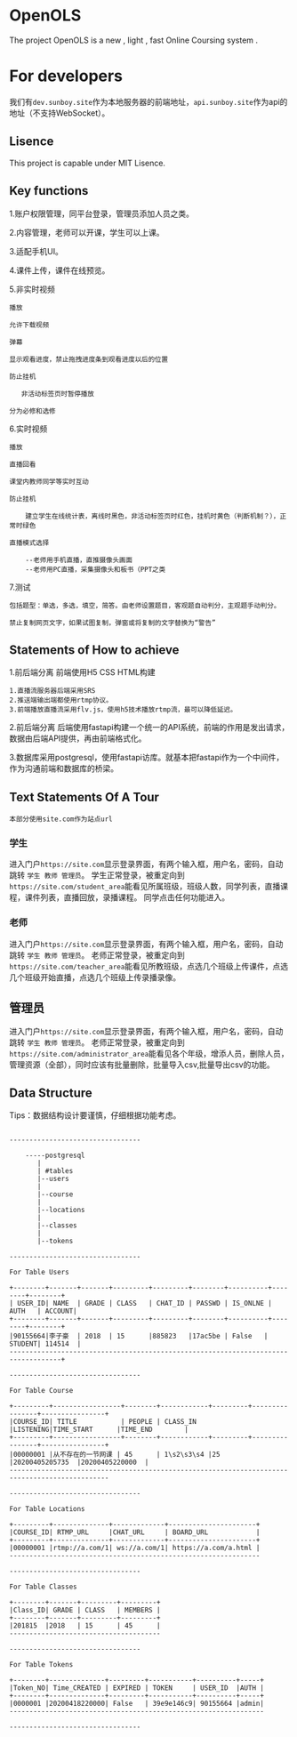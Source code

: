 # OpenOLS

The project OpenOLS is a new , light , fast Online Coursing system .

# For developers

我们有`dev.sunboy.site`作为本地服务器的前端地址，`api.sunboy.site`作为api的地址（不支持WebSocket）。

## Lisence 

This project is capable under MIT Lisence.

## Key functions

1.账户权限管理，同平台登录，管理员添加人员之类。

2.内容管理，老师可以开课，学生可以上课。

3.适配手机UI。

4.课件上传，课件在线预览。

5.非实时视频

    播放

    允许下载视频

    弹幕

    显示观看进度，禁止拖拽进度条到观看进度以后的位置

    防止挂机
       
       非活动标签页时暂停播放
       
    分为必修和选修

6.实时视频

    播放

    直播回看  

    课堂内教师同学等实时互动
    
    防止挂机
    
        建立学生在线统计表，离线时黑色，非活动标签页时红色，挂机时黄色（判断机制？），正常时绿色

    直播模式选择

        --老师用手机直播，直推摄像头画面
        --老师用PC直播，采集摄像头和板书（PPT之类
        
7.测试

    包括题型：单选，多选，填空，简答。由老师设置题目，客观题自动判分，主观题手动判分。

    禁止复制网页文字，如果试图复制，弹窗或将复制的文字替换为“警告”

## Statements of How to achieve

1.前后端分离 前端使用H5 CSS HTML构建

    1.直播流服务器后端采用SRS
    2.推送端输出端都使用rtmp协议。
    3.前端播放直播流采用flv.js，使用h5技术播放rtmp流，最可以降低延迟。

2.前后端分离 后端使用fastapi构建一个统一的API系统，前端的作用是发出请求，数据由后端API提供，再由前端格式化。

3.数据库采用postgresql，使用fastapi访库。就基本把fastapi作为一个中间件，作为沟通前端和数据库的桥梁。

## Text Statements Of A Tour 

`本部分使用site.com作为站点url`

### 学生

进入门户`https://site.com`显示登录界面，有两个输入框，用户名，密码，自动跳转 `学生 教师 管理员`。
学生正常登录，被重定向到`https://site.com/student_area`能看见所属班级，班级人数，同学列表，直播课程，课件列表，直播回放，录播课程。
同学点击任何功能进入。

### 老师

进入门户`https://site.com`显示登录界面，有两个输入框，用户名，密码，自动跳转 `学生 教师 管理员`。
老师正常登录，被重定向到`https://site.com/teacher_area`能看见所教班级，点选几个班级上传课件，点选几个班级开始直播，点选几个班级上传录播录像。

## 管理员

进入门户`https://site.com`显示登录界面，有两个输入框，用户名，密码，自动跳转 `学生 教师 管理员`。
老师正常登录，被重定向到`https://site.com/administrator_area`能看见各个年级，增添人员，删除人员，管理资源（全部），同时应该有批量删除，批量导入csv,批量导出csv的功能。


## Data Structure

Tips：数据结构设计要谨慎，仔细根据功能考虑。

```

---------------------------------

    -----postgresql
       | 
       | #tables
       |--users
       |
       |--course
       |
       |--locations
       |
       |--classes
       |
       |--tokens

---------------------------------

For Table Users

+--------+-------+-------+---------+---------+--------+----------+--------+--------+
| USER_ID| NAME  | GRADE | CLASS   | CHAT_ID | PASSWD | IS_ONLNE | AUTH   | ACCOUNT|
+--------+-------+-------+---------+---------+--------+----------+--------+--------+
|90155664|李子豪  | 2018  | 15      |885823   |17ac5be | False   | STUDENT| 114514  |
-----------------------------------------------------------------------------------+

---------------------------------

For Table Course

+---------+-----------------+--------+------------+---------+----------------+----------------+
|COURSE_ID| TITLE           | PEOPLE | CLASS_IN   |LISTENING|TIME_START      |TIME_END        |
+---------+-----------------+--------+------------+---------+----------------+----------------+
|00000001 |从不存在的一节网课 | 45      | 1\s2\s3\s4 |25      |20200405205735  |20200405220000  |
-----------------------------------------------------------------------------------------------

---------------------------------

For Table Locations

+---------+--------------+-------------+----------------------+
|COURSE_ID| RTMP_URL     |CHAT_URL     | BOARD_URL            | 
+---------+--------------+-------------+----------------------+
|00000001 |rtmp://a.com/1| ws://a.com/1| https://a.com/a.html |
---------------------------------------------------------------

---------------------------------

For Table Classes

+--------+-------+---------+---------+
|Class_ID| GRADE | CLASS   | MEMBERS |
+--------+-------+---------+---------+
|201815  |2018   | 15      | 45      |
--------------------------------------

---------------------------------

For Table Tokens

+--------+--------------+---------+-----------+----------+-----+
|Token_NO| Time_CREATED | EXPIRED | TOKEN     | USER_ID  |AUTH |
+--------+--------------+---------+-----------+----------+-----+
|0000001 |20200418220000| False   | 39e9e146c9| 90155664 |admin|
----------------------------------------------------------------

---------------------------------


```
